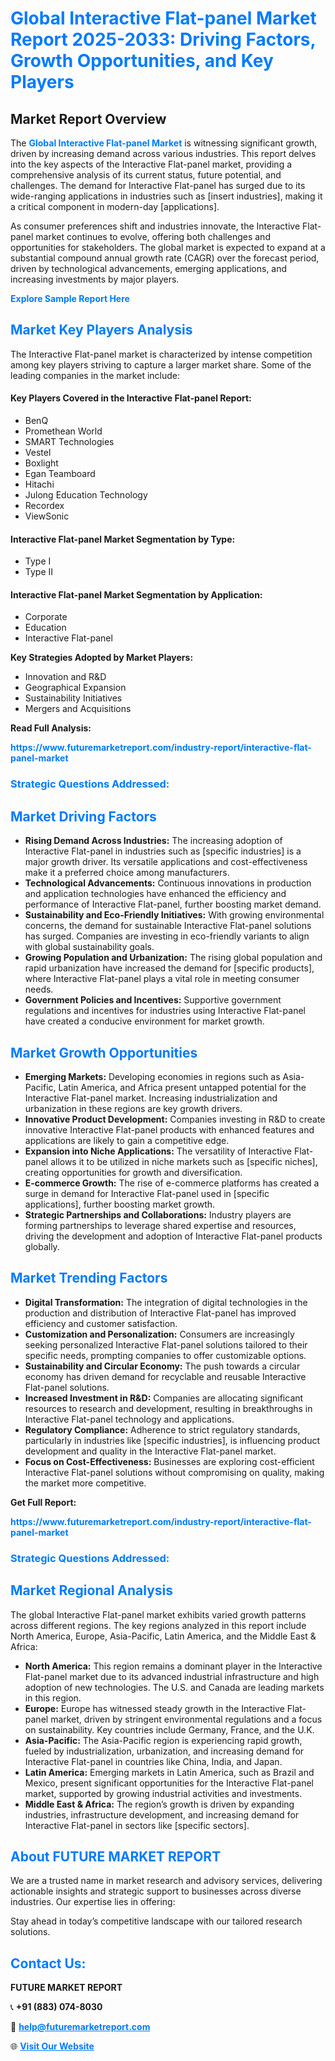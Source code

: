 <h1 style="color: #007BFF;">Global Interactive Flat-panel Market Report 2025-2033: Driving Factors, Growth Opportunities, and Key Players</h1>

<section id="overview">
<h2>Market Report Overview</h2>
<p>The <a href="https://www.futuremarketreport.com/industry-report/interactive-flat-panel-market" style="color: #007BFF; text-decoration: none;"><strong>Global Interactive Flat-panel Market</strong></a> is witnessing significant growth, driven by increasing demand across various industries. This report delves into the key aspects of the Interactive Flat-panel market, providing a comprehensive analysis of its current status, future potential, and challenges. The demand for Interactive Flat-panel has surged due to its wide-ranging applications in industries such as [insert industries], making it a critical component in modern-day [applications].</p>
<p>As consumer preferences shift and industries innovate, the Interactive Flat-panel market continues to evolve, offering both challenges and opportunities for stakeholders. The global market is expected to expand at a substantial compound annual growth rate (CAGR) over the forecast period, driven by technological advancements, emerging applications, and increasing investments by major players.</p>
</section>

<section id="overview">
<p><a href="https://www.futuremarketreport.com/request-sample/reportId=119822" style="color: #007BFF; text-decoration: none;"><strong>Explore Sample Report Here</strong></a></p>
</section>

<section id="key-players">
<h2 style="color: #007BFF;">Market Key Players Analysis</h2>
<p>The Interactive Flat-panel market is characterized by intense competition among key players striving to capture a larger market share. Some of the leading companies in the market include:</p>
<h4>Key Players Covered in the Interactive Flat-panel Report:</h4>
<ul><li>BenQ</li><li>Promethean World</li><li>SMART Technologies</li><li>Vestel</li><li>Boxlight</li><li>Egan Teamboard</li><li>Hitachi</li><li>Julong Education Technology</li><li>Recordex</li><li>ViewSonic</li></ul>
<h4>Interactive Flat-panel Market Segmentation by Type:</h4>
<ul><li>Type I</li><li>Type II</li></ul>

<h4>Interactive Flat-panel Market Segmentation by Application:</h4>
<ul><li>Corporate</li><li>Education</li><li>Interactive Flat-panel</li></ul>
<p><strong>Key Strategies Adopted by Market Players:</strong></p>
<ul>
<li>Innovation and R&D</li>
<li>Geographical Expansion</li>
<li>Sustainability Initiatives</li>
<li>Mergers and Acquisitions</li>
</ul>
</section>

<section>
<p><strong>Read Full Analysis: </strong></p><a href="https://www.futuremarketreport.com/industry-report/interactive-flat-panel-market" style="color: #007BFF; text-decoration: none;"><strong>https://www.futuremarketreport.com/industry-report/interactive-flat-panel-market</strong></a>
<h3 style="color: #007BFF;">Strategic Questions Addressed:</h3>
</section>

<section id="driving-factors">
<h2 style="color: #007BFF;">Market Driving Factors</h2>
<ul>
<li><strong>Rising Demand Across Industries:</strong> The increasing adoption of Interactive Flat-panel in industries such as [specific industries] is a major growth driver. Its versatile applications and cost-effectiveness make it a preferred choice among manufacturers.</li>
<li><strong>Technological Advancements:</strong> Continuous innovations in production and application technologies have enhanced the efficiency and performance of Interactive Flat-panel, further boosting market demand.</li>
<li><strong>Sustainability and Eco-Friendly Initiatives:</strong> With growing environmental concerns, the demand for sustainable Interactive Flat-panel solutions has surged. Companies are investing in eco-friendly variants to align with global sustainability goals.</li>
<li><strong>Growing Population and Urbanization:</strong> The rising global population and rapid urbanization have increased the demand for [specific products], where Interactive Flat-panel plays a vital role in meeting consumer needs.</li>
<li><strong>Government Policies and Incentives:</strong> Supportive government regulations and incentives for industries using Interactive Flat-panel have created a conducive environment for market growth.</li>
</ul>
</section>

<section id="growth-opportunities">
<h2 style="color: #007BFF;">Market Growth Opportunities</h2>
<ul>
<li><strong>Emerging Markets:</strong> Developing economies in regions such as Asia-Pacific, Latin America, and Africa present untapped potential for the Interactive Flat-panel market. Increasing industrialization and urbanization in these regions are key growth drivers.</li>
<li><strong>Innovative Product Development:</strong> Companies investing in R&D to create innovative Interactive Flat-panel products with enhanced features and applications are likely to gain a competitive edge.</li>
<li><strong>Expansion into Niche Applications:</strong> The versatility of Interactive Flat-panel allows it to be utilized in niche markets such as [specific niches], creating opportunities for growth and diversification.</li>
<li><strong>E-commerce Growth:</strong> The rise of e-commerce platforms has created a surge in demand for Interactive Flat-panel used in [specific applications], further boosting market growth.</li>
<li><strong>Strategic Partnerships and Collaborations:</strong> Industry players are forming partnerships to leverage shared expertise and resources, driving the development and adoption of Interactive Flat-panel products globally.</li>
</ul>
</section>

<section id="trending-factors">
<h2 style="color: #007BFF;">Market Trending Factors</h2>
<ul>
<li><strong>Digital Transformation:</strong> The integration of digital technologies in the production and distribution of Interactive Flat-panel has improved efficiency and customer satisfaction.</li>
<li><strong>Customization and Personalization:</strong> Consumers are increasingly seeking personalized Interactive Flat-panel solutions tailored to their specific needs, prompting companies to offer customizable options.</li>
<li><strong>Sustainability and Circular Economy:</strong> The push towards a circular economy has driven demand for recyclable and reusable Interactive Flat-panel solutions.</li>
<li><strong>Increased Investment in R&D:</strong> Companies are allocating significant resources to research and development, resulting in breakthroughs in Interactive Flat-panel technology and applications.</li>
<li><strong>Regulatory Compliance:</strong> Adherence to strict regulatory standards, particularly in industries like [specific industries], is influencing product development and quality in the Interactive Flat-panel market.</li>
<li><strong>Focus on Cost-Effectiveness:</strong> Businesses are exploring cost-efficient Interactive Flat-panel solutions without compromising on quality, making the market more competitive.</li>
</ul>
</section>

<section>
<p><strong>Get Full Report: </strong></p><a href="https://www.futuremarketreport.com/industry-report/interactive-flat-panel-market" style="color: #007BFF; text-decoration: none;"><strong>https://www.futuremarketreport.com/industry-report/interactive-flat-panel-market</strong></a>
<h3 style="color: #007BFF;">Strategic Questions Addressed:</h3>
</section>


<section id="regional-analysis">
<h2 style="color: #007BFF;">Market Regional Analysis</h2>
<p>The global Interactive Flat-panel market exhibits varied growth patterns across different regions. The key regions analyzed in this report include North America, Europe, Asia-Pacific, Latin America, and the Middle East & Africa:</p>
<ul>
<li><strong>North America:</strong> This region remains a dominant player in the Interactive Flat-panel market due to its advanced industrial infrastructure and high adoption of new technologies. The U.S. and Canada are leading markets in this region.</li>
<li><strong>Europe:</strong> Europe has witnessed steady growth in the Interactive Flat-panel market, driven by stringent environmental regulations and a focus on sustainability. Key countries include Germany, France, and the U.K.</li>
<li><strong>Asia-Pacific:</strong> The Asia-Pacific region is experiencing rapid growth, fueled by industrialization, urbanization, and increasing demand for Interactive Flat-panel in countries like China, India, and Japan.</li>
<li><strong>Latin America:</strong> Emerging markets in Latin America, such as Brazil and Mexico, present significant opportunities for the Interactive Flat-panel market, supported by growing industrial activities and investments.</li>
<li><strong>Middle East & Africa:</strong> The region’s growth is driven by expanding industries, infrastructure development, and increasing demand for Interactive Flat-panel in sectors like [specific sectors].</li>
</ul>
</section>

<footer>
<h2 style="color: #007BFF;">About FUTURE MARKET REPORT</h2>
<p>We are a trusted name in market research and advisory services, delivering actionable insights and strategic support to businesses across diverse industries. Our expertise lies in offering:</p>

<p>Stay ahead in today’s competitive landscape with our tailored research solutions.</p>

<h2 style="color: #007BFF;">Contact Us:</h2>
<p><strong>FUTURE MARKET REPORT</strong></p>
<p>📞 <strong>+91 (883) 074-8030</strong></p>
<p>📧 <strong><a href="mailto:help@futuremarketreport.com" style="color: #007BFF;">help@futuremarketreport.com</a></strong></p>
<p>🌐 <strong><a href="https://www.futuremarketreport.com/" style="color: #007BFF;">Visit Our Website</a></strong></p>
</footer>